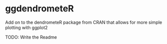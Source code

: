 # ggdendrometeR
Add on to the dendrometeR package from CRAN that allows for more simple plotting with ggplot2

TODO: Write the Readme
